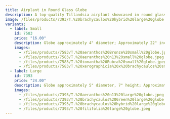 ```yaml
---
title: Airplant in Round Glass Globe
description: A top-quality Tillandsia airplant showcased in round glass globe, suspended by a decorative spiraling wire.
image: /files/products/7393/T.%20brachycaulos%20hybrid%20large%20globe.jpeg
variants:
  - label: Small
    id: 7583
    price: "16.00"
    description: Globe approximately 4" diameter; Approximately 22" include wire and globe
    images:
      - /files/products/7583/T.%20aeranthos%20Bronze%20small%20globe.jpeg
      - /files/products/7583/T.%20aeranthos%20n13%20small%20globe.jpeg
      - /files/products/7583/T.%20ionantha%20Rubra%20small%20globe.jpeg
      - /files/products/7583/T.%20xerographicia%20x%20brachycaulos%20small%20globe.jpeg
  - label: Large
    id: 7393
    price: "24.00"
    description: Globe approximately 5" diameter, 7" height; Approximately 22" include wire and globe
    images:
      - /files/products/7393/T.%20aeranthos%20n13%20large%20globe.jpeg
      - /files/products/7393/T.%20brachycaulos%20Green%20large%20globe.jpeg
      - /files/products/7393/T.%20brachycaulos%20hybrid%20large%20globe.jpeg
      - /files/products/7393/T.%20filifolia%20large%20globe.jpeg
---
```

